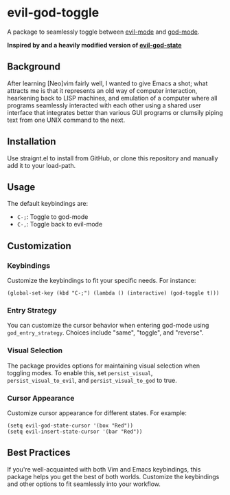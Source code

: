 # evil-god-toggle

A package to seamlessly toggle between
[evil-mode](https://github.com/emacs-evil/evil) and
[god-mode](https://github.com/chrisdone/god-mode).

**Inspired by and a heavily modified version of
[evil-god-state](https://github.com/gridaphobe/evil-god-state)**

## Background


After learning [Neo]vim fairly well, I wanted to give Emacs a shot; what attracts me is that it represents an old way of computer interaction, hearkening back to LISP machines, and emulation of a computer where all programs seamlessly interacted with each other using a shared user interface that integrates better than various GUI programs or clumsily piping text from one UNIX command to the next. 

## Installation

Use straignt.el to install from GitHub, or clone this repository and
manually add it to your load-path.

## Usage

The default keybindings are:

-   `C-;`: Toggle to god-mode
-   `C-,`: Toggle back to evil-mode

## Customization

### Keybindings

Customize the keybindings to fit your specific needs. For instance:

    (global-set-key (kbd "C-;") (lambda () (interactive) (god-toggle t)))

### Entry Strategy

You can customize the cursor behavior when entering god-mode using
`god_entry_strategy`. Choices include \"same\", \"toggle\", and
\"reverse\".

### Visual Selection

The package provides options for maintaining visual selection when
toggling modes. To enable this, set `persist_visual`,
`persist_visual_to_evil`, and `persist_visual_to_god` to true.

### Cursor Appearance

Customize cursor appearance for different states. For example:

    (setq evil-god-state-cursor '(box "Red"))
    (setq evil-insert-state-cursor '(bar "Red"))

## Best Practices

If you\'re well-acquainted with both Vim and Emacs keybindings, this
package helps you get the best of both worlds. Customize the keybindings
and other options to fit seamlessly into your workflow.
